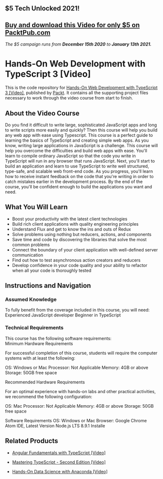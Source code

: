 ## $5 Tech Unlocked 2021!
[Buy and download this Video for only $5 on PacktPub.com](https://www.packtpub.com/product/hands-on-web-development-with-typescript-3-video/9781789616095)
-----
*The $5 campaign         runs from __December 15th 2020__ to __January 13th 2021.__*

# Hands-On Web Development with TypeScript 3 [Video]
This is the code repository for [Hands-On Web Development with TypeScript 3 [Video]](https://www.packtpub.com/application-development/hands-web-development-typescript-3-video), published by [Packt](https://www.packtpub.com/?utm_source=github). It contains all the supporting project files necessary to work through the video course from start to finish.
## About the Video Course
Do you find it difficult to write large, sophisticated JavaScript apps and long to write scripts more easily and quickly? Then this course will help you build any web app with ease using Typescript.
This course is a perfect guide to learning the basics of TypeScript and creating simple web apps. As you know, writing large applications in JavaScript is a challenge. This course will help you overcome the difficulties and build web apps with ease. You'll learn to compile ordinary JavaScript so that the code you write in TypeScript will run in any browser that runs JavaScript. 
Next, you'll start to build an application and learn to use TypeScript to write well structured, type-safe, and scalable web front-end code. As you progress, you'll learn how to receive instant feedback on the code that you're writing in order to catch mistakes earlier in the development process. 
By the end of the course, you'll be confident enough to build the applications you want and need.

<H2>What You Will Learn</H2>
<DIV class=book-info-will-learn-text>
<UL>
<LI>Boost your productivity with the latest client technologies 
<LI>Build rich client applications with quality engineering principles 
<LI>Understand Flux and get to know the ins and outs of Redux 
<LI>Solve problems using nothing but reducers, actions, and components 
<LI>Save time and code by discovering the libraries that solve the most common problems 
<LI>Connect the boundary of your client application with well-defined server communication 
<LI>Find out how to test asynchronous action creators and reducers 
<LI>Develop confidence in your code quality and your ability to refactor when all your code is thoroughly tested </LI></UL></DIV>

## Instructions and Navigation
### Assumed Knowledge
To fully benefit from the coverage included in this course, you will need:<br/>
Experienced JavaScript developer
Beginner in TypeScript
### Technical Requirements
This course has the following software requirements:<br/>
Minimum Hardware Requirements

For successful completion of this course, students will require the computer systems with at least the following:

OS: Windows or Mac
Processor: Not Applicable
Memory: 4GB or above
Storage: 50GB free space
 

Recommended Hardware Requirements

For an optimal experience with hands-on labs and other practical activities, we recommend the following configuration:

OS: Mac
Processor: Not Applicable
Memory: 4GB or above
Storage: 50GB free space

Software Requirements
OS: Windows or Mac
Browser: Google Chrome
Atom IDE, Latest Version
Node.js LTS 8.9.1 Installe

## Related Products
* [Angular Fundamentals with TypeScript [Video]](https://www.packtpub.com/application-development/angular-fundamentals-typescript-video?utm_source=github&utm_medium=repository&utm_campaign=9781788391009)

* [Mastering TypeScript - Second Edition [Video]](https://www.packtpub.com/application-development/mastering-typescript-second-edition-video?utm_source=github&utm_medium=repository&utm_campaign=9781788832793)

* [Hands-On Data Science with Anaconda [Video]](https://www.packtpub.com/big-data-and-business-intelligence/hands-data-science-anaconda-video?utm_source=github&utm_medium=repository&utm_campaign=9781789615388)
